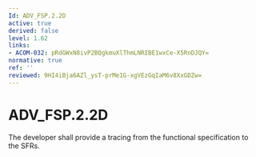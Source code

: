 ```yaml
---
Id: ADV_FSP.2.2D
active: true
derived: false
level: 1.62
links:
- ACOM-032: pRdGWxN8ivP2BQgkmuXlThmLNRIBE1wxCe-X5RnDJQY=
normative: true
ref: ''
reviewed: 9HI4iBja6AZl_ysT-prMe1G-xgVEzGqIaM6v8XxGDZw=
---
```


# ADV_FSP.2.2D

The developer shall provide a tracing from the functional specification to the SFRs.